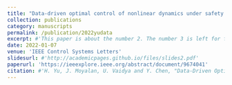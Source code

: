 ```yaml
---
title: "Data-driven optimal control of nonlinear dynamics under safety constraints"
collection: publications
category: manuscripts
permalink: /publication/2022yudata
excerpt: #'This paper is about the number 2. The number 3 is left for future work.'
date: 2022-01-07
venue: 'IEEE Control Systems Letters'
slidesurl: #'http://academicpages.github.io/files/slides2.pdf'
paperurl: 'https://ieeexplore.ieee.org/abstract/document/9674041'
citation: #'H. Yu, J. Moyalan, U. Vaidya and Y. Chen, "Data-Driven Optimal Control of Nonlinear Dynamics Under Safety Constraints," in IEEE Control Systems Letters, vol. 6, pp. 2240-2245, 2022.'
---
```

